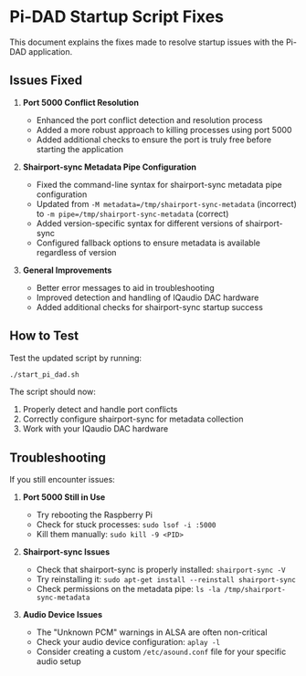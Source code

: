 # Pi-DAD Startup Script Fixes

This document explains the fixes made to resolve startup issues with the Pi-DAD application.

## Issues Fixed

1. **Port 5000 Conflict Resolution**
   - Enhanced the port conflict detection and resolution process
   - Added a more robust approach to killing processes using port 5000
   - Added additional checks to ensure the port is truly free before starting the application

2. **Shairport-sync Metadata Pipe Configuration**
   - Fixed the command-line syntax for shairport-sync metadata pipe configuration
   - Updated from `-M metadata=/tmp/shairport-sync-metadata` (incorrect) to `-m pipe=/tmp/shairport-sync-metadata` (correct)
   - Added version-specific syntax for different versions of shairport-sync
   - Configured fallback options to ensure metadata is available regardless of version

3. **General Improvements**
   - Better error messages to aid in troubleshooting
   - Improved detection and handling of IQaudio DAC hardware
   - Added additional checks for shairport-sync startup success

## How to Test

Test the updated script by running:

```bash
./start_pi_dad.sh
```

The script should now:
1. Properly detect and handle port conflicts
2. Correctly configure shairport-sync for metadata collection
3. Work with your IQaudio DAC hardware

## Troubleshooting

If you still encounter issues:

1. **Port 5000 Still in Use**
   - Try rebooting the Raspberry Pi
   - Check for stuck processes: `sudo lsof -i :5000`
   - Kill them manually: `sudo kill -9 <PID>`

2. **Shairport-sync Issues**
   - Check that shairport-sync is properly installed: `shairport-sync -V`
   - Try reinstalling it: `sudo apt-get install --reinstall shairport-sync`
   - Check permissions on the metadata pipe: `ls -la /tmp/shairport-sync-metadata`

3. **Audio Device Issues**
   - The "Unknown PCM" warnings in ALSA are often non-critical
   - Check your audio device configuration: `aplay -l`
   - Consider creating a custom `/etc/asound.conf` file for your specific audio setup